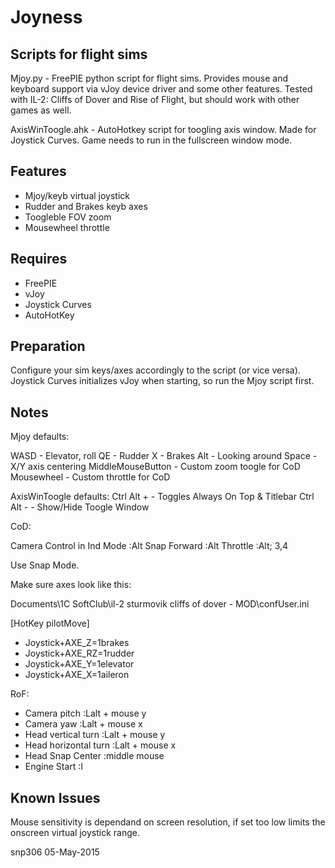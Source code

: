 # Joyness
Scripts for flight sims
-------
Mjoy.py - FreePIE python script for flight sims. Provides mouse and keyboard support via vJoy device driver and some other features.
Tested with IL-2: Cliffs of Dover and Rise of Flight, but should work with other games as well. 

AxisWinToogle.ahk - AutoHotkey script for toogling axis window. Made for Joystick Curves. 
Game needs to run in the fullscreen window mode.

Features
--------

- Mjoy/keyb virtual joystick
- Rudder and Brakes keyb axes
- Toogleble FOV zoom
- Mousewheel throttle

Requires
--------

- FreePIE
- vJoy
- Joystick Curves
- AutoHotKey

Preparation
-----------

Configure your sim keys/axes accordingly to the script (or vice versa).
Joystick Curves initializes vJoy when starting, so run the Mjoy script first.

Notes
-----

Mjoy defaults:

WASD				- Elevator, roll
QE				- Rudder
X				- Brakes
Alt				- Looking around
Space				- X/Y axis centering
MiddleMouseButton		- Custom zoom toogle for CoD
Mousewheel			- Custom throttle for CoD

AxisWinToogle defaults:
Ctrl Alt + 			- Toggles Always On Top & Titlebar
Ctrl Alt - 			- Show/Hide Toogle Window

CoD:

Camera Control in Ind Mode	:Alt
Snap Forward			:Alt
Throttle 			:Alt; 3,4

Use Snap Mode.

Make sure axes look like this:

Documents\1C SoftClub\il-2 sturmovik cliffs of dover - MOD\confUser.ini

[HotKey pilotMove]
- Joystick+AXE_Z=1brakes
- Joystick+AXE_RZ=1rudder
- Joystick+AXE_Y=1elevator
- Joystick+AXE_X=1aileron

RoF:

- Camera pitch			:Lalt + mouse y
- Camera yaw			:Lalt + mouse x
- Head vertical turn		:Lalt + mouse y
- Head horizontal turn		:Lalt + mouse x
- Head Snap Center		:middle mouse
- Engine Start			:I

Known Issues
------------
Mouse sensitivity is dependand on screen resolution, if set too low limits the onscreen virtual joystick range.

snp306 <snappyslicer gmail com> 05-May-2015
